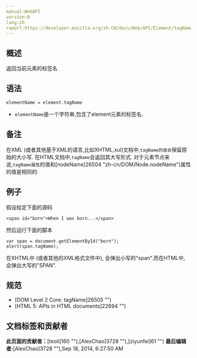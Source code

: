 ```yaml
---
manual:WebAPI
version:0
lang:zh
rawUrl:https://developer.mozilla.org/zh-CN/docs/Web/API/Element/tagName
---
```





## 概述<a name="概述"></a>


返回当前元素的标签名


## 语法<a name="语法"></a>

```
elementName = element.tagName
```

* `elementName`是一个字符串,包含了element元素的标签名.

## 备注<a name="备注"></a>


在XML (或者其他基于XML的语言,比如XHTML,xul)文档中,`tagName的值会`保留原始的大小写. 在HTML文档中,`tagName`会返回其大写形式. 对于元素节点来说,`tagName属性`的值和[nodeName]26504 "zh-cn/DOM/Node.nodeName")属性的值是相同的.


## 例子<a name="Example"></a>


假设给定下面的源码


```
<span id="born">When I was born...</span>
```


然后运行下面的脚本


```
var span = document.getElementById("born");
alert(span.tagName);
```


在XHTML中 (或者其他的XML格式文件中), 会弹出小写的&quot;span&quot;.而在HTML中, 会弹出大写的&quot;SPAN&quot;.


## 规范<a name="规范"></a>

* [DOM Level 2 Core: tagName]26505 "")
* [HTML 5: APIs in HTML documents]22694 "")



## 文档标签和贡献者
**此页面的贡献者：**[teoli]160 ""),[AlexChao]3728 ""),[ziyunfei]61 "")
**最后编辑者:**[AlexChao]3728 ""),<time>Sep 18, 2014, 6:27:50 AM</time>


